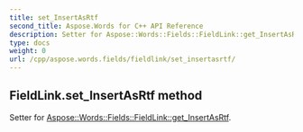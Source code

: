 ```yaml
---
title: set_InsertAsRtf
second_title: Aspose.Words for C++ API Reference
description: Setter for Aspose::Words::Fields::FieldLink::get_InsertAsRtf. 
type: docs
weight: 0
url: /cpp/aspose.words.fields/fieldlink/set_insertasrtf/
---
```

## FieldLink.set_InsertAsRtf method


Setter for [Aspose::Words::Fields::FieldLink::get_InsertAsRtf](./get_insertasrtf/).

